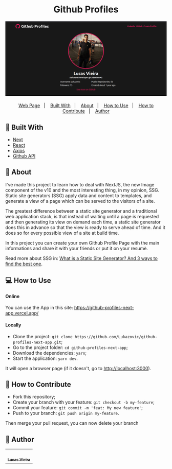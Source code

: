 <h1 align="center">Github Profiles</h1>
<h4 align="center">
  <img src="./.github/assets/preview.gif" /><br>
</h4>

<p align="center">
  <a href="https://github-profiles-next-app.vercel.app/">Web Page</a>&nbsp;&nbsp;&nbsp;|&nbsp;&nbsp;&nbsp;
  <a href="#wrench-built-with">Built With</a>&nbsp;&nbsp;&nbsp;|&nbsp;&nbsp;&nbsp;
  <a href="#page_facing_up-about">About</a>&nbsp;&nbsp;&nbsp;|&nbsp;&nbsp;&nbsp;
  <a href="#-how-to-use">How to Use</a>&nbsp;&nbsp;&nbsp;|&nbsp;&nbsp;&nbsp;
  <a href="#-how-to-contribute">How to Contribute</a>&nbsp;&nbsp;&nbsp;|&nbsp;&nbsp;&nbsp;
  <a href="#pencil-author">Author</a>
</p>

## :wrench: Built With

- [Next](https://nextjs.org/)
- [React](https://reactjs.org)
- [Axios](https://github.com/axios/axios)
- [Github API](https://api.github.com/)

## :page_facing_up: About

I've made this project to learn how to deal with NextJS, the new Image component of the v10 and the most interesting thing, in my opinion, SSG. Static site generators (SSG) apply data and content to templates, and generate a view of a page which can be served to the visitors of a site.

The greatest difference between a static site generator and a traditional web application stack, is that instead of waiting until a page is requested and then generating its view on demand each time, a static site generator does this in advance so that the view is ready to serve ahead of time. And it does so for every possible view of a site at build time.

In this project you can create your own Github Profile Page with the main informations and share it with your friends or put it on your resumè.

Read more about SSG in: [What is a Static Site Generator? And 3 ways to find the best one](https://www.netlify.com/blog/2020/04/14/what-is-a-static-site-generator-and-3-ways-to-find-the-best-one/).

## 💻 How to Use

#### Online

You can use the App in this site: https://github-profiles-next-app.vercel.app/

#### Locally

- Clone the project: `git clone https://github.com/Lukazovic/github-profiles-next-app.git`;
- Go to the project folder: `cd github-profiles-next-app`;
- Download the dependencies: `yarn`;
- Start the application: `yarn dev`.

It will open a browser page (if it doesn't, go to [http://localhost:3000](http://localhost:3000/)).

## 🤔 How to Contribute

- Fork this repository;
- Create your branch with your feature: `git checkout -b my-feature`;
- Commit your feature: `git commit -m 'feat: My new feature'`;
- Push to your branch: `git push origin my-feature`.

Then merge your pull request, you can now delete your branch

## :pencil: Author

<table>
  <tr>
    <td align="center"><a href="https://github.com/Lukazovic"><img src="https://avatars0.githubusercontent.com/u/54550926?s=460&u=cdeeac652ce0597a986fbdcff6e249ad27a1f1da&v=4" width="100px;" alt=""/><br /><sub><b>Lucas Vieira</b></sub></a><br /></td>
  <tr>
</table>
